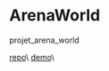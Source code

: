 # ArenaWorld
projet_arena_world

[repo](https://github.com/mepho9/ArenaWorld)\ 
[demo](https://mepho9.github.io/ArenaWorld)\ 
